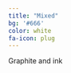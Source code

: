 ```yaml
---
title: "Mixed"
bg: '#666'
color: white
fa-icon: plug
---
```


<a name="mixedMedium"></a>

Graphite and ink